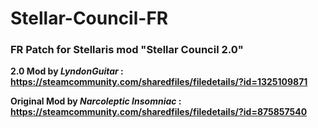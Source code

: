 # Stellar-Council-FR
### FR Patch for Stellaris mod "Stellar Council 2.0"


**2.0 Mod by *LyndonGuitar* : https://steamcommunity.com/sharedfiles/filedetails/?id=1325109871**

**Original Mod by *Narcoleptic Insomniac* : https://steamcommunity.com/sharedfiles/filedetails/?id=875857540**
